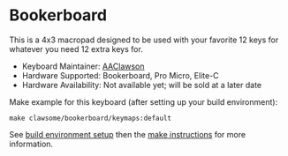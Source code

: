 # Bookerboard

This is a 4x3 macropad designed to be used with your favorite 12 keys for whatever you need 12 extra keys for.

- Keyboard Maintainer: [AAClawson](https://github.com/AlisGraveNil)
- Hardware Supported: Bookerboard, Pro Micro, Elite-C
- Hardware Availability: Not available yet; will be sold at a later date

Make example for this keyboard (after setting up your build environment):

    make clawsome/bookerboard/keymaps:default

See [build environment setup](https://docs.qmk.fm/#/newbs_getting_started) then the [make instructions](https://docs.qmk.fm/#/getting_started_make_guide) for more information.
